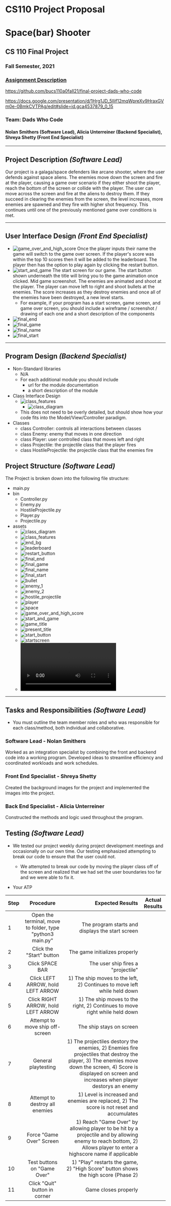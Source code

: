 # CS110 Project Proposal
# Space(bar) Shooter
## CS 110 Final Project
### Fall Semester, 2021
### [Assignment Description](https://docs.google.com/document/d/1H4R6yLL7som1lglyXWZ04RvTp_RvRFCCBn6sqv-82ps/edit#)

https://github.com/bucs110a0fall21/final-project-dads-who-code

https://docs.google.com/presentation/d/1Hrg1JD_5lIif12mqWpreXv9HraxGVm0e-0BmkCVTPAg/edit#slide=id.gca4537879_0_15

### Team: Dads Who Code
#### Nolan Smithers (Software Lead), Alicia Unterreiner (Backend Specialist), Shreya Shetty (Front End Specialist)

***

## Project Description *(Software Lead)*
Our project is a galaga/space defenders like arcane shooter, where the user defends against space aliens. The enemies move down the screen and fire at the player, causing a game over scenario if they either shoot the player, reach the bottom of the screen or collide with the player. The user can move across the screen and fire at the aliens to destroy them. If they succeed in clearing the enemies from the screen, the level increases, more enemies are spawned and they fire with higher shot frequency. This continues until one of the previously mentioned game over conditions is met.

***    

## User Interface Design *(Front End Specialist)*
* ![game_over_and_high_score](assets/prelimSketchs/GameOverAndHighScore.jpg)
Once the player inputs their name the game will switch to the game over screen. If the player's score was within the top 10 scores then it will be added to the leaderboard. The player then has the option to play again by clicking the restart button.
* ![start_and_game](assets/prelimSketchs/StartAndGameScreen.jpg)
The start screen for our game. The start button shown underneath the title will bring you to the game animation once clicked.
Mid game screenshot. The enemies are animated and shoot at the player. The player can move left to right and shoot bullets at the enemies. The score increases as they destroy enemies and once all of the enemies have been destroyed, a new level starts.
    * For example, if your program has a start screen, game screen, and game over screen, you should include a wireframe / screenshot / drawing of each one and a short description of the components
* ![final_end](assets/finalGUI/finalEnd.png)
* ![final_game](assets/finalGUI/finalGame.png)
* ![final_name](assets/finalGUI/finalName.png)
* ![final_start](assets/finalGUI/finalStart.png)

***        

## Program Design *(Backend Specialist)*
* Non-Standard libraries
    * N/A
    * For each additional module you should include
        * url for the module documentation
        * a short description of the module
* Class Interface Design
    * ![class_features](assets/classDiagrams/ClassStructures.jpg)
        * ![class_diagram](assets/classDiagrams/class_diagram.jpg)
    * This does not need to be overly detailed, but should show how your code fits into the Model/View/Controller paradigm.
* Classes
    * class Controller: controls all interactions between classes
    * class Enemy: enemy that moves in one direction
    * class Player: user controlled class that moves left and right
    * class Projectile: the projectile class that the player fires
    * class HostileProjectile: the projectile class that the enemies fire

## Project Structure *(Software Lead)*

The Project is broken down into the following file structure:
* main.py
* bin
    * Controller.py
    * Enemy.py
    * HostileProjectile.py
    * Player.py
    * Projectile.py
* assets
    * ![class_diagram](assets/classDiagrams/class_diagram.jpg)
    * ![class_features](assets/classDiagrams/ClassStructures.jpg)
    * ![end_bg](assets/endScreen/bg.png)
    * ![leaderboard](assets/endScreen/leaderboard.jpg)
    * ![restart_button](assets/endScreen/restart_button.png)
    * ![final_end](assets/finalGUI/finalEnd.png)
    * ![final_game](assets/finalGUI/finalGame.png)
    * ![final_name](assets/finalGUI/finalName.png)
    * ![final_start](assets/finalGUI/finalStart.png)
    * ![bullet](assets/gameScreen/bullet.png)
    * ![enemy_1](assets/gameScreen/enemy_1.png)
    * ![enemy_2](assets/gameScreen/enemy_2.png)
    * ![hostile_projectile](assets/gameScreen/hostile_projectile.png)
    * ![player](assets/gameScreen/player.png)
    * ![space](assets/gameScreen/space.jpeg)
    * ![game_over_and_high_score](assets/prelimSketchs/GameOverAndHighScore.jpg)
    * ![start_and_game](assets/prelimSketchs/StartAndGameScreen.jpg)
    * ![game_title](assets/startScreen/game_title.png)
    * ![present_title](assets/startScreen/present.png)
    * ![start_button](assets/startScreen/start_button.png)
    * ![startscreen](assets/startScreen/startscreen.png)
    * ![atp](assets/atp.mp4)

***

## Tasks and Responsibilities *(Software Lead)*
* You must outline the team member roles and who was responsible for each class/method, both individual and collaborative.

### Software Lead - Nolan Smithers

Worked as an integration specialist by combining the front and backend code into a working program. Developed ideas to streamline efficiency and coordinated workloads and work schedules.

### Front End Specialist - Shreya Shetty

Created the background images for the project and implemented the images into the project.

### Back End Specialist - Alicia Unterreiner

Constructed the methods and logic used throughout the program.

## Testing *(Software Lead)*
* We tested our project weekly during project development meetings and occasionally on our own time. Our testing emphasized attempting to break our code to ensure that the user could not.
    * We attempted to break our code by moving the player class off of the screen and realized that we had set the user boundaries too far and we were able to fix it.

* Your ATP

| Step                  | Procedure     | Expected Results  | Actual Results |
| ----------------------|:-------------:| -----------------:| -------------- |
|  1  | Open the terminal, move to folder, type "python3 main.py" | The program starts and displays the start screen|          |
|  2  | Click the "Start" button | The game initializes properly |                 |
|  3  | Click SPACE BAR | The user ship fires a "projectile" | |
|  4  | Click LEFT ARROW, hold LEFT ARROW | 1) The ship moves to the left, 2) Continues to move left while held down | |
|  5  | Click RIGHT ARROW, hold LEFT ARROW | 1) The ship moves to the right, 2) Continues to move right while held down | |
|  6  | Attempt to move ship off-screen | The ship stays on screen | |
|  7  | General playtesting | 1) The projectiles destory the enemies, 2) Enemies fire projectiles that destroy the player, 3) The enemies move down the screen, 4) Score is displayed on screen and increases when player destorys an enemy | |
|  8  | Attempt to destroy all enemies | 1) Level is increased and enemies are replaced, 2) The score is not reset and accumulates | |
|  9  | Force "Game Over" Screen | 1) Reach "Game Over" by allowing player to be hit by a projectile and by allowing enemy to reach bottom, 2) Allows player to enter a highscore name if applicable | |
|  10  | Test buttons on "Game Over" | 1) "Play" restarts the game, 2) "High Score" button shows the high score (Phase 2) | |
|  11  | Click "Quit" button in corner | Game closes properly | |
